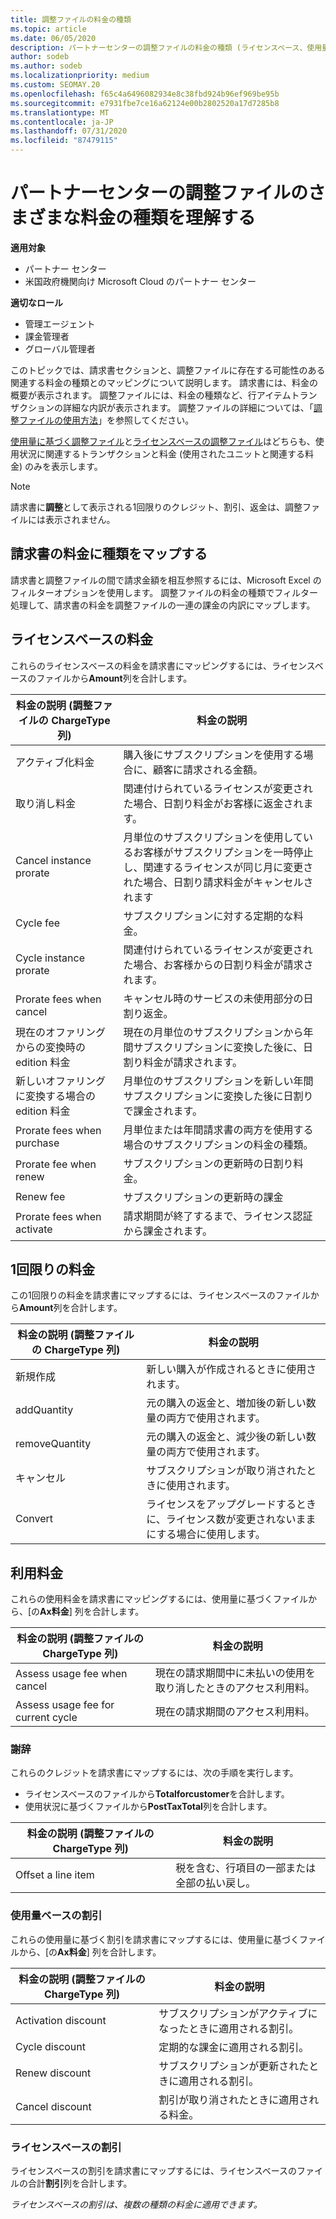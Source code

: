 ```yaml
---
title: 調整ファイルの料金の種類
ms.topic: article
ms.date: 06/05/2020
description: パートナーセンターの調整ファイルの料金の種類 (ライセンスベース、使用量ベース、1回限り)、クレジット、割引をご確認ください。
author: sodeb
ms.author: sodeb
ms.localizationpriority: medium
ms.custom: SEOMAY.20
ms.openlocfilehash: f65c4a6496082934e8c38fbd924b96ef969be95b
ms.sourcegitcommit: e7931fbe7ce16a62124e00b2802520a17d7285b8
ms.translationtype: MT
ms.contentlocale: ja-JP
ms.lasthandoff: 07/31/2020
ms.locfileid: "87479115"
---
```

# <a name="understand-the-different-charge-types-in-partner-center-reconciliation-files"></a>パートナーセンターの調整ファイルのさまざまな料金の種類を理解する

**適用対象**

- パートナー センター
- 米国政府機関向け Microsoft Cloud のパートナー センター

**適切なロール**

- 管理エージェント
- 課金管理者
- グローバル管理者

このトピックでは、請求書セクションと、調整ファイルに存在する可能性のある関連する料金の種類とのマッピングについて説明します。 請求書には、料金の概要が表示されます。 調整ファイルには、料金の種類など、行アイテムトランザクションの詳細な内訳が表示されます。 調整ファイルの詳細については、「[調整ファイルの使用方法](use-the-reconciliation-files.md)」を参照してください。

[使用量に基づく調整ファイル](usage-based-recon-files.md)と[ライセンスベースの調整ファイル](license-based-recon-files.md)はどちらも、使用状況に関連するトランザクションと料金 (使用されたユニットと関連する料金) のみを表示します。

> [!NOTE]
> 請求書に**調整**として表示される1回限りのクレジット、割引、返金は、調整ファイルには表示されません。

## <a name="map-charge-types-to-invoice-charges"></a>請求書の料金に種類をマップする

請求書と調整ファイルの間で請求金額を相互参照するには、Microsoft Excel のフィルターオプションを使用します。 調整ファイルの料金の種類でフィルター処理して、請求書の料金を調整ファイルの一連の課金の内訳にマップします。

## <a name="license-based-charges"></a>ライセンスベースの料金

これらのライセンスベースの料金を請求書にマッピングするには、ライセンスベースのファイルから**Amount**列を合計します。

| 料金の説明 (調整ファイルの ChargeType 列) | 料金の説明 |
| ------------------------------------------------------------- | ------------------ |
| アクティブ化料金 | 購入後にサブスクリプションを使用する場合に、顧客に請求される金額。 |
| 取り消し料金 | 関連付けられているライセンスが変更された場合、日割り料金がお客様に返金されます。 |
| Cancel instance prorate | 月単位のサブスクリプションを使用しているお客様がサブスクリプションを一時停止し、関連するライセンスが同じ月に変更された場合、日割り請求料金がキャンセルされます |
| Cycle fee | サブスクリプションに対する定期的な料金。 |
| Cycle instance prorate | 関連付けられているライセンスが変更された場合、お客様からの日割り料金が請求されます。 |
| Prorate fees when cancel | キャンセル時のサービスの未使用部分の日割り返金。 |
| 現在のオファリングからの変換時の edition 料金 | 現在の月単位のサブスクリプションから年間サブスクリプションに変換した後に、日割り料金が請求されます。 |
| 新しいオファリングに変換する場合の edition 料金 | 月単位のサブスクリプションを新しい年間サブスクリプションに変換した後に日割りで課金されます。 |
| Prorate fees when purchase | 月単位または年間請求書の両方を使用する場合のサブスクリプションの料金の種類。 |
| Prorate fee when renew | サブスクリプションの更新時の日割り料金。 |
| Renew fee | サブスクリプションの更新時の課金 |
| Prorate fees when activate | 請求期間が終了するまで、ライセンス認証から課金されます。 |

## <a name="one-time-charges"></a>1回限りの料金

この1回限りの料金を請求書にマップするには、ライセンスベースのファイルから**Amount**列を合計します。

| 料金の説明 (調整ファイルの ChargeType 列) | 料金の説明 |
| ------------------------------------------------------------- | ------------------ |
| 新規作成 | 新しい購入が作成されるときに使用されます。 |
| addQuantity | 元の購入の返金と、増加後の新しい数量の両方で使用されます。 |
| removeQuantity | 元の購入の返金と、減少後の新しい数量の両方で使用されます。 |
| キャンセル | サブスクリプションが取り消されたときに使用されます。 |
| Convert | ライセンスをアップグレードするときに、ライセンス数が変更されないままにする場合に使用します。 |

## <a name="usage-charges"></a>利用料金

これらの使用料金を請求書にマッピングするには、使用量に基づくファイルから、[の**Ax料金**] 列を合計します。

| 料金の説明 (調整ファイルの ChargeType 列) | 料金の説明 |
| ------------------------------------------------------------- | ------------------ |
| Assess usage fee when cancel | 現在の請求期間中に未払いの使用を取り消したときのアクセス利用料。 |
| Assess usage fee for current cycle | 現在の請求期間のアクセス利用料。 |

### <a name="credits"></a>謝辞

これらのクレジットを請求書にマップするには、次の手順を実行します。

- ライセンスベースのファイルから**Totalforcustomer**を合計します。
- 使用状況に基づくファイルから**PostTaxTotal**列を合計します。

| 料金の説明 (調整ファイルの ChargeType 列) | 料金の説明 |
| ------------------------------------------------------------- | ------------------ |
| Offset a line item | 税を含む、行項目の一部または全部の払い戻し。 |

### <a name="usage-based-discounts"></a>使用量ベースの割引

これらの使用量に基づく割引を請求書にマップするには、使用量に基づくファイルから、[の**Ax料金**] 列を合計します。

| 料金の説明 (調整ファイルの ChargeType 列) | 料金の説明 |
| ------------------------------------------------------------- | ------------------ |
| Activation discount | サブスクリプションがアクティブになったときに適用される割引。 |
| Cycle discount | 定期的な課金に適用される割引。 |
| Renew discount | サブスクリプションが更新されたときに適用される割引。 |
| Cancel discount | 割引が取り消されたときに適用される料金。 |

### <a name="license-based-discounts"></a>ライセンスベースの割引

ライセンスベースの割引を請求書にマップするには、ライセンスベースのファイルの合計**割引**列を合計します。

*ライセンスベースの割引は、複数の種類の料金に適用できます。*
